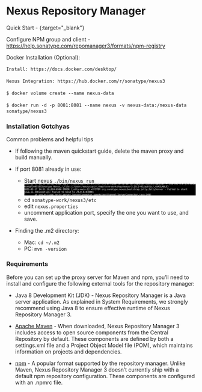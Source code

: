 # Nexus Repository Manager

Quick Start - [](https://guides.sonatype.com/repo3/quick-start-guides/proxying-maven-and-npm/){:target="_blank"}

Configure NPM group and client - https://help.sonatype.com/repomanager3/formats/npm-registry

Docker Installation (Optional):

```
Install: https://docs.docker.com/desktop/

Nexus Integration: https://hub.docker.com/r/sonatype/nexus3

$ docker volume create --name nexus-data

$ docker run -d -p 8081:8081 --name nexus -v nexus-data:/nexus-data sonatype/nexus3
```


### Installation Gotchyas
Common problems and helpful tips


- If following the maven quickstart guide, delete the maven proxy and build manually.



- If port 8081 already in use:
  - Start nexus `./bin/nexus run`
![Repo Port Error](images/repo_port.png)
  - cd `sonatype-work/nexus3/etc`
  - edit `nexus.properties`
  - uncomment application port, specify the one you want to use, and save.



- Finding the .m2 directory:
  - Mac: `cd ~/.m2`
  - PC: `mvn -version`




### Requirements

Before you can set up the proxy server for Maven and npm, you’ll need to install and configure the following external tools for the repository manager:

- Java 8 Development Kit (JDK) - Nexus Repository Manager is a Java server application. As explained in System Requirements, we strongly recommend using Java 8 to ensure effective runtime of Nexus Repository Manager 3.

- [Apache Maven](https://maven.apache.org/download.cgi) - When downloaded, Nexus Repository Manager 3 includes access to open source components from the Central Repository by default. These components are defined by both a settings.xml file and a Project Object Model file (POM), which maintains information on projects and dependencies.

- [npm](https://www.npmjs.com/get-npm) - A popular format supported by the repository manager. Unlike Maven, Nexus Repository Manager 3 doesn’t currently ship with a default npm repository configuration. These components are configured with an .npmrc file.
